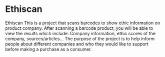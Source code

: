 # Ethiscan
Ethiscan
This is a project that scans barcodes to show ethic information on product company. After scanning a barcode product, you will be able to view the results which include: Company information, ethic scores of the company, sources/articles... The purpose of the project is to help inform people about different companies and who they would like to support before making a purchase as a consumer.
